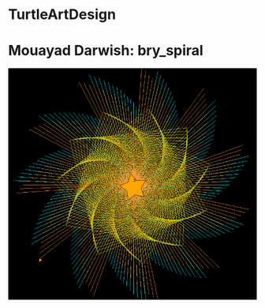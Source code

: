 # TurtleArtDesign
<h1> Mouayad Darwish: bry_spiral </h1>
<img src=" https://github.com/mouayadd/TurtleArtDesign/blob/master/mydesignss.PNG ">
